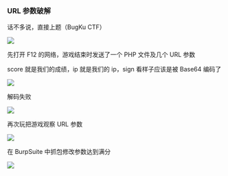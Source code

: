 ### URL 参数破解

话不多说，直接上题（BugKu CTF）

![](https://pic1.imgdb.cn/item/67b168e4d0e0a243d4ffc0d0.jpg)

先打开 F12 的网络，游戏结束时发送了一个 PHP 文件及几个 URL 参数

score 就是我们的成绩，ip 就是我们的 ip，sign 看样子应该是被 Base64 编码了

![](https://pic1.imgdb.cn/item/67b1690fd0e0a243d4ffc0d2.jpg)

解码失败

![](https://pic1.imgdb.cn/item/67b1691fd0e0a243d4ffc0d3.jpg)

再次玩把游戏观察 URL 参数

![](https://pic1.imgdb.cn/item/67b0a115d0e0a243d4ffaf3e.jpg)

在 BurpSuite 中抓包修改参数达到满分

![](https://pic1.imgdb.cn/item/67b16945d0e0a243d4ffc0d6.jpg)